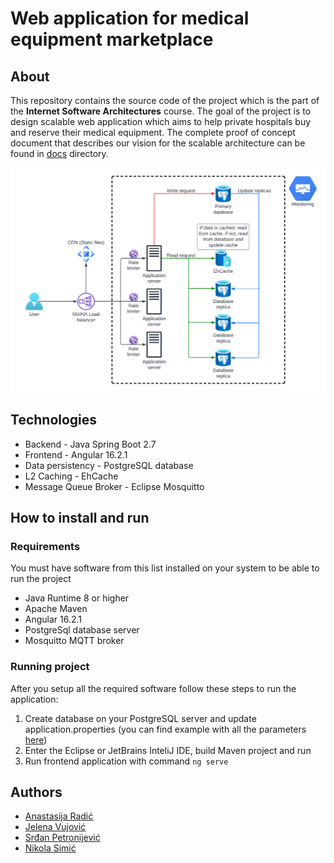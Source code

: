# Web application for medical equipment marketplace


## About

This repository contains the source code of the project which is the part of the **Internet Software Architectures** course. The goal of the project is to design scalable web application which aims to help private hospitals buy and reserve their medical equipment. The complete proof of concept document that describes our vision for the scalable architecture can be found in [docs](https://github.com/dXellor/isa-t46/tree/main/docs) directory.

![Scalable architecture diagram](/docs/scalable-arch-diagram.png)

## Technologies

* Backend - Java Spring Boot 2.7
* Frontend - Angular 16.2.1
* Data persistency - PostgreSQL database
* L2 Caching - EhCache
* Message Queue Broker - Eclipse Mosquitto 


## How to install and run

### Requirements
You must have software from this list installed on your system to be able to run the project
* Java Runtime 8 or higher
* Apache Maven
* Angular 16.2.1
* PostgreSql database server
* Mosquitto MQTT broker

### Running project
After you setup all the required software follow these steps to run the application:
1. Create database on your PostgreSQL server and update application.properties (you can find example with all the parameters [here](https://github.com/dXellor/isa-t46/blob/main/isa-back/src/main/resources/application.properties.example))
2. Enter the Eclipse or JetBrains InteliJ IDE, build Maven project and run
3. Run frontend application with command ``ng serve``


## Authors

* [Anastasija Radić](https://github.com/anastasijaradic)
* [Jelena Vujović](https://github.com/zanyaIO)
* [Srđan Petronijević](https://github.com/srdjanpetronijevic)
* [Nikola Simić](https://github.com/dXellor)


